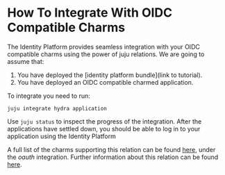 # How To Integrate With OIDC Compatible Charms

The Identity Platform provides seamless integration with your OIDC compatible charms using the power of juju relations. We are going to assume that:
1. You have deployed the [identity platform bundle](link to tutorial).
2. You have deployed an OIDC compatible charmed application.

To integrate you need to run:

```
juju integrate hydra application
```

Use ```juju status``` to inspect the progress of the integration. After the applications have settled down, you should be able to log in to your application using the Identity Platform

A full list of the charms supporting this relation can be found [here](https://charmhub.io/hydra/integrations), under the *oauth* integration.
Further information about this relation can be found [here](https://github.com/canonical/charm-relation-interfaces/tree/main/interfaces/oauth/v0).

